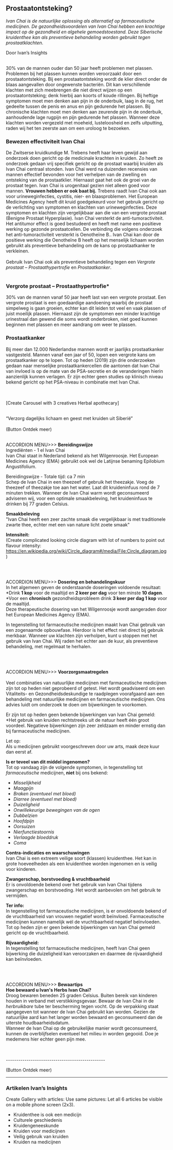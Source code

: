 ## Prostaatontsteking? 
 
_Ivan Chai is de natuurlijke oplossing als alternatief op farmaceutische medicijnen. De gezondheidsvoordelen van Ivan Chai hebben een krachtige impact op de gezondheid en algehele gemoedstoestand. Deze Siberische kruidenthee kan als preventieve behandeling worden gebruikt tegen prostaatklachten._
 
Door Ivan’s Insights
 <br>
 <br>

30% van de mannen ouder dan 50 jaar heeft problemen met plassen. Problemen bij het plassen kunnen worden veroorzaakt door een prostaatontsteking. Bij een prostaatontsteking wordt de klier direct onder de blaas aangevallen door ongewenste bacteriën. Dit kan verschillende klachten met zich meebrengen die niet direct wijzen op een prostaatontsteking; denk hierbij aan koorts of koude rillingen. Bij heftige symptomen moet men denken aan pijn in de onderbuik, laag in de rug, het gedeelte tussen de penis en anus en pijn gedurende het plassen.
Bij chronische klachten moet men denken aan zeurende pijn in de onderbuik, aanhoudende lage rugpijn en pijn gedurende het plassen. Wanneer deze klachten worden vergezeld met moeheid, lusteloosheid en zelfs uitputting, raden wij het ten zeerste aan om een uroloog te bezoeken.
 

### Bewezen effectiviteit Ivan Chai<br> 
De Zwitserse kruidkundige M. Trebens heeft haar leven gewijd  aan onderzoek doen gericht op de medicinale krachten in kruiden. Zo heeft ze onderzoek gedaan vrij specifiek gericht op de prostaat waarbij kruiden als Ivan Chai centraal stonden. Ivan Chai werd na duizenden recensies van mannen effectief bevonden voor het verhelpen van de zwelling en ontsteking van de prostaatklier. Hiernaast gaat het ook de groei van de prostaat tegen. Ivan Chai is urogenitaal gezien niet alleen goed voor mannen. **Vrouwen hebben er ook baat bij.** Trebens raadt Ivan Chai ook aan voor urineweginfecties, cystitis, nier- en blaasproblemen. Het European Medicines Agency heeft dit kruid goedgekeurd voor het gebruik gericht op de verlichting van symptomen en klachten van urineweginfecties. Deze symptomen en klachten zijn vergelijkbaar aan die van een vergrote prostaat (Benigne Prostaat Hyperplasie). Ivan Chai versterkt de anti-tumoractiviteit. Het antitumor effect is goed bestudeerd en heeft met name een positieve werking op gezonde prostaatcellen. De verbinding die volgens onderzoek het anti-tumoractiviteit versterkt is Oenotheïne B.. Ivan Chai kan door de positieve werking die Oenotheïne B heeft op het menselijk lichaam worden gebruikt als preventieve behandeling om de kans op prostaatkanker te verkleinen.
 <br>
 <br>
Gebruik Ivan Chai ook als preventieve behandeling tegen een _Vergrote prostaat – Prostaathypertrofie_ en _Prostaatkanker_.
 <br>
 <br>
  
### Vergrote prostaat – Prostaathypertrofie* <br>
30% van de mannen vanaf 50 jaar heeft last van een vergrote prostaat. Een vergrote prostaat is een goedaardige aandoening waarbij de prostaat simpelweg is gaan groeien, echter kan dit leiden tot veel en vaak plassen of juist moeilijk plassen. Hiernaast zijn de symptomen een minder krachtige urinestraal dan gewend die soms wordt onderbroken, niet goed kunnen beginnen met plassen en meer aandrang om weer te plassen.


### Prostaatkanker <br> 
Bij meer dan 12.000 Nederlandse mannen wordt er jaarlijks prostaatkanker vastgesteld. Mannen vanaf een jaar of 50, lopen een vergrote kans om prostaatkanker op te lopen. Tot op heden (2019) zijn drie onderzoeken gedaan naar menselijke prostaatkankercellen die aantonen dat Ivan Chai van invloed is op de mate van de PSA-secretie en de veranderingen hierin aanzienlijk kunnen verlagen. Er zijn echter geen studies op klinisch niveau bekend gericht op het PSA-niveau in combinatie met Ivan Chai.
 
 <br>
 <br>
[Create Carousel with 3 creatives Herbal apothecary]
 <br>
 <br>
 
“Verzorg dagelijks lichaam en geest met kruiden uit Siberië” <br>
 <br>
(Button Ontdek meer) 
 <br>
 <br>
 
ACCORDION MENU>>>
**Bereidingswijze** <br>
Ingrediënten - 1 el Ivan Chai <br> 
Ivan Chai staat in Nederland bekend als het Wilgenroosje. Het European Medicines Agency (EMA) gebruikt ook wel de Latijnse benaming Epilobium Angustifolium. 
 
Bereidingswijze - Totale tijd: ca 7 min <br> 
Schep de Ivan Chai in een theezeef of gebruik het theezakje. Voeg de theezeef of theezakje toe aan het water. Laat dit kruideninfuus rond de 7 minuten trekken. Wanneer de Ivan Chai warm wordt geconsumeerd adviseren wij, voor een optimale smaakbeleving, het kruideninfuus te drinken bij 77 graden Celsius. 
 
**Smaakbeleving** <br>
"Ivan Chai heeft een zeer zachte smaak die vergelijkbaar is met traditionele zwarte thee, echter met een van nature licht zoete smaak"
 
**Intensiteit:** <br>
(Create complicated looking circle diagram with lot of numbers to point out flavour intensity: https://en.wikipedia.org/wiki/Circle_diagram#/media/File:Circle_diagram.jpg)
 
 <br>
 <br>
 
ACCORDION MENU>>>
**Dosering en behandelingskuur** <br> 
In het algemeen geven de onderstaande doseringen voldoende resultaat:
*Drink **1 kop** voor de maaltijd en **2 keer per dag** voor ten minste **10 dagen**.
*Voor een **chronisch** gezondheidsprobleem drink **3 keer per dag 1 kop** voor de maaltijd. <br> 
Deze therapeutische dosering van het Wilgenroosje wordt aangeraden door het European Medicines Agency (EMA). 
 
In tegenstelling tot farmaceutische medicijnen maakt Ivan Chai gebruik van een zogenaamde opbouwfase. Hierdoor is het effect niet direct bij gebruik merkbaar. Wanneer uw klachten zijn verholpen, kunt u stoppen met het gebruik van Ivan Chai. Wij raden het echter aan de kuur, als preventieve behandeling, met regelmaat te herhalen. 
 
 <br>
 <br>
 
ACCORDION MENU>>> 
**Voorzorgsmaatregelen** <br>  
Veel combinaties van natuurlijke medicijnen met farmaceutische medicijnen zijn tot op heden niet geprobeerd of getest. Het wordt geadviseerd om een Vitaliteits- en Gezondheidsdeskundige te raadplegen voorafgaand aan een behandeling met natuurlijke medicijnen en farmaceutische medicijnen. Ons advies luidt om onderzoek te doen om bijwerkingen te voorkomen. 
 
Er zijn tot op heden geen bekende bijwerkingen van Ivan Chai gemeld: <br>
*Het gebruik van kruiden rechtstreeks uit de natuur heeft één groot voordeel. Negatieve bijwerkingen zijn zeer zeldzaam en minder ernstig dan bij farmaceutische medicijnen.
 
Let op: <br>
Als u medicijnen gebruikt voorgeschreven door uw arts, maak deze kuur dan eerst af.
 
**Is er teveel van dit middel ingenomen?** <br>
Tot op vandaag zijn de volgende symptomen, in tegenstelling tot _farmaceutische_ medicijnen, **niet** bij ons bekend:
 
* _Misselijkheid_
* _Maagpijn_
* _Braken (eventueel met bloed)_
* _Diarree (eventueel met bloed)_
* _Duizeligheid_
* _Onwillekeurige bewegingen van de ogen_
* _Dubbelzien_
* _Hoofdpijn_
* _Oorsuizen_
* _Nierfunctiestoornis_
* _Verlaagde bloeddruk_
* _Coma_
 
**Contra-indicaties en waarschuwingen** <br>
Ivan Chai is een extreem veilige soort (klassen) kruidenthee. Het kan in grote hoeveelheden als een kruidenthee worden ingenomen en is veilig voor kinderen.
 
**Zwangerschap, borstvoeding & vruchtbaarheid** <br>
Er is onvoldoende bekend over het gebruik van Ivan Chai tijdens zwangerschap en borstvoeding. Het wordt aanbevolen om het gebruik te vermijden.
 
**Ter info:** <br>
In tegenstelling tot farmaceutische medicijnen, is er onvoldoende bekend of de vruchtbaarheid van vrouwen negatief wordt beïnvloed. Farmaceutische medicijnen kunnen namelijk wél de vruchtbaarheid negatief beïnvloeden. Tot op heden zijn er geen bekende bijwerkingen van Ivan Chai gemeld gericht op de vruchtbaarheid.
 
**Rijvaardigheid:** <br>
In tegenstelling tot farmaceutische medicijnen, heeft Ivan Chai geen bijwerking die duizeligheid kan veroorzaken en daarmee de rijvaardigheid kan beïnvloeden. 
 
 <br>
 <br>
 
ACCORDION MENU>>> 
**Bewaartips** <br> 
**Hoe bewaard u Ivan's Herbs Ivan Chai?** <br> 
Droog bewaren beneden 25 graden Celsius. Buiten bereik van kinderen houden in verband met verstikkingsgevaar. Bewaar de Ivan Chai in de _herbruikbare_ tube ter bescherming tegen vocht. Op de verpakking staat aangegeven tot wanneer de Ivan Chai gebruikt kan worden. Gezien de natuurlijke aard kan het langer worden bewaard en geconsumeerd dan de uiterste houdbaarheidsdatum. <br> 
Wanneer de Ivan Chai op de gebruikelijke manier wordt geconsumeerd, kunnen de overblijfselen eventueel het milieu in worden gegooid. Doe je medemens hier echter geen pijn mee. 
 
 <br>
 <br>
------------------------------------------------
 
(Button Ontdek meer) 
 
------------------------------------------------
 
### Artikelen Ivan’s Insights
 
Create Gallery with articles: Use same pictures: Let all 6 articles be visible on a mobile phone screen (2x3). <br> 
* Kruidenthee is ook een medicijn
* Culturele geschiedenis 
* Kruidengeneeskunde
* Kruiden voor medicijnen
* Veilig gebruik van kruiden
* Kruiden na medicijnen
 
 
 
 
 


